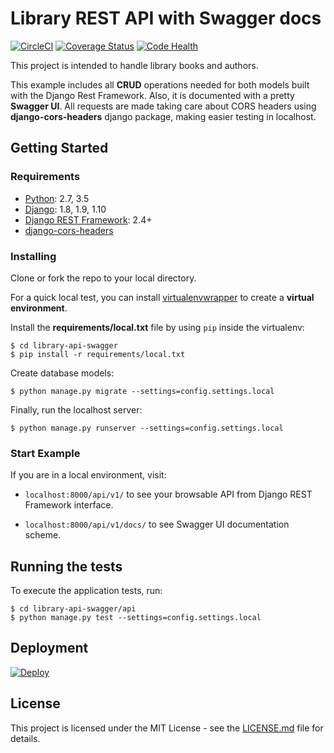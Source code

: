 # Library REST API with Swagger docs

[![CircleCI](https://circleci.com/gh/jesuscg/library-api-swagger/tree/master.svg?style=shield)](https://circleci.com/gh/jesuscg/library-api-swagger/tree/master) [![Coverage Status](https://coveralls.io/repos/github/jesuscg/library-api-swagger/badge.svg?branch=master)](https://coveralls.io/github/jesuscg/library-api-swagger?branch=master) [![Code Health](https://landscape.io/github/jesuscg/library-api-swagger/master/landscape.svg?style=flat)](https://landscape.io/github/jesuscg/library-api-swagger/master)



This project is intended to handle library books and authors.

This example includes all **CRUD** operations needed for both models built with the Django Rest Framework. Also, it is documented with a pretty **Swagger UI**. All requests are made taking care about CORS headers using **django-cors-headers** django package, making easier testing in localhost.

## Getting Started

### Requirements

* [Python](https://www.python.org/): 2.7, 3.5
* [Django](https://www.djangoproject.com/): 1.8, 1.9, 1.10
* [Django REST Framework](http://www.django-rest-framework.org/): 2.4+
* [django-cors-headers](https://github.com/ottoyiu/django-cors-headers)

### Installing

Clone or fork the repo to your local directory.

For a quick local test, you can install [virtualenvwrapper](https://virtualenvwrapper.readthedocs.io/en/latest/index.html) to create a **virtual environment**.

Install the **requirements/local.txt** file by using `pip` inside the virtualenv:

```
$ cd library-api-swagger
$ pip install -r requirements/local.txt
```

Create database models:
```
$ python manage.py migrate --settings=config.settings.local
```

Finally, run the localhost server:

```
$ python manage.py runserver --settings=config.settings.local
```

### Start Example

If you are in a local environment, visit:

* ```localhost:8000/api/v1/``` to see your browsable API from Django REST Framework interface.

* ```localhost:8000/api/v1/docs/``` to see Swagger UI documentation scheme.

## Running the tests

To execute the application tests, run:
```
$ cd library-api-swagger/api
$ python manage.py test --settings=config.settings.local
```

## Deployment

[![Deploy](https://www.herokucdn.com/deploy/button.svg)](https://heroku.com/deploy?template=https://github.com/jesuscg/library-api-swagger)


## License

This project is licensed under the MIT License - see the [LICENSE.md](LICENSE.md) file for details.
